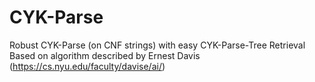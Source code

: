 # CYK-Parse
Robust CYK-Parse (on CNF strings) with easy CYK-Parse-Tree Retrieval
Based on algorithm described by Ernest Davis (https://cs.nyu.edu/faculty/davise/ai/)
